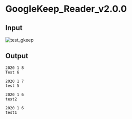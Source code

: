 # GoogleKeep_Reader_v2.0.0


## Input
![test_gkeep](https://user-images.githubusercontent.com/59524938/72197545-cafad980-3465-11ea-90ca-73c942d83101.png)
## Output
```
2020 1 8
Test 6 

2020 1 7
test 5 

2020 1 6
test2 

2020 1 6
test1 
```
